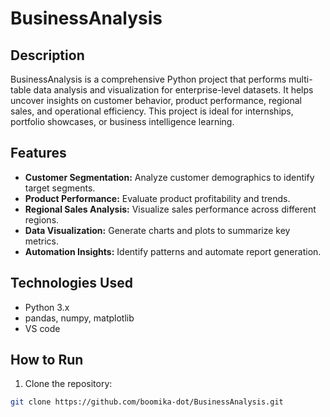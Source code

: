 # BusinessAnalysis

## Description
BusinessAnalysis is a comprehensive Python project that performs multi-table data analysis and visualization for enterprise-level datasets. It helps uncover insights on customer behavior, product performance, regional sales, and operational efficiency. This project is ideal for internships, portfolio showcases, or business intelligence learning.

## Features
- **Customer Segmentation:** Analyze customer demographics to identify target segments.
- **Product Performance:** Evaluate product profitability and trends.
- **Regional Sales Analysis:** Visualize sales performance across different regions.
- **Data Visualization:** Generate charts and plots to summarize key metrics.
- **Automation Insights:** Identify patterns and automate report generation.

## Technologies Used
- Python 3.x
- pandas, numpy, matplotlib
- VS code

## How to Run
1. Clone the repository:
```bash
git clone https://github.com/boomika-dot/BusinessAnalysis.git
